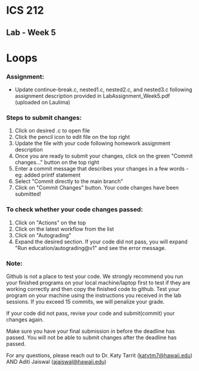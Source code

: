 # ICS 212
## Lab - Week 5

# Loops

### Assignment:
- Update continue-break.c, nested1.c, nested2.c, and nested3.c following assignment description provided in LabAssignment_Week5.pdf (uploaded on Laulima)


### Steps to submit changes:
1. Click on desired .c to open file
2. Click the pencil icon to edit file on the top right
3. Update the file with your code following homework assignment description
4. Once you are ready to submit your changes, click on the green "Commit changes..." button on the top right
5. Enter a commit message that describes your changes in a few words - eg: added printf statement
6. Select "Commit directly to the main branch"
7. Click on "Commit Changes" button. Your code changes have been submitted!

### To check whether your code changes passed:
1. Click on "Actions" on the top
2. Click on the latest workflow from the list
3. Click on "Autograding"
4. Expand the desired section. If your code did not pass, you will expand "Run education/autograding@v1" and see the error message.

### Note:
Github is not a place to test your code. We strongly recommend you run your finished programs on your local machine/laptop first to test if they are working correctly and then copy the finished code to github. Test your program on your machine using the instructions you received in the lab sessions. If you exceed 15 commits, we will penalize your grade.

If your code did not pass, revise your code and submit(commit) your changes again.

Make sure you have your final submission in before the deadline has passed. You will not be able to submit changes after the deadline has passed.

For any questions, please reach out to Dr. Katy Tarrit (katytm7@hawaii.edu) AND Aditi Jaiswal (ajaiswal@hawaii.edu)
